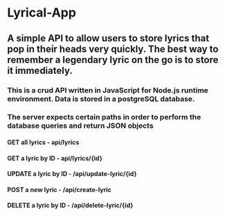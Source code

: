 # Lyrical-App
## A simple API to allow users to store lyrics that pop in their heads very quickly. The best way to remember a legendary lyric on the go is to store it immediately.
### This is a crud API written in JavaScript for Node.js runtime environment. Data is stored in a postgreSQL database.
### The server expects certain paths in order to perform the database queries and return JSON objects
#### GET all lyrics - api/lyrics
#### GET a lyric by ID - api/lyrics/{id}
#### UPDATE a lyric by ID - /api/update-lyric/{id}
#### POST a new lyric - /api/create-lyric
#### DELETE a lyric by ID - /api/delete-lyric/{id}
